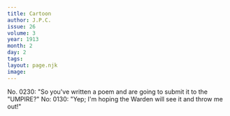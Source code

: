 ```yaml
---
title: Cartoon
author: J.P.C.
issue: 26
volume: 3
year: 1913
month: 2
day: 2
tags:
layout: page.njk
image:
---
```

No. 0230: "So you've written a poem and are going to submit it to the "UMPIRE?"   No: 0130: "Yep; I'm hoping the Warden will see it and throw me out!"


